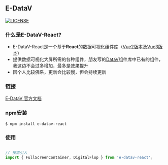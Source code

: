 ## E-DataV
<a href="https://www.npmjs.com/package/e-datav-react">
    <img src="https://img.shields.io/npm/v/e-datav-react.svg" alt="LICENSE" />
</a>

### 什么是E-DataV-React?

* E-DataV-React是一个基于**React**的数据可视化组件库（[Vue2版本](https://github.com/costaq/E-DataV)及[Vue3版本](https://github.com/costaq/E-DataV-Vue3)）
* 提供数据可视化大屏所需的各种组件，朋友写的[DataV](https://github.com/DataV-Team/DataV)组件库中已有的组件，我这边不会过多增加，最多是效果提升
* 因个人比较佛系，更新会比较慢，但会持续更新

### 链接

[E-DataV 官方文档](https://costaq.github.io/)


### npm安装

```shell
$ npm install e-datav-react
```

### 使用

```js

// 按需引入
import { FullScreenContainer, DigitalFlop } from 'e-datav-react';

```
